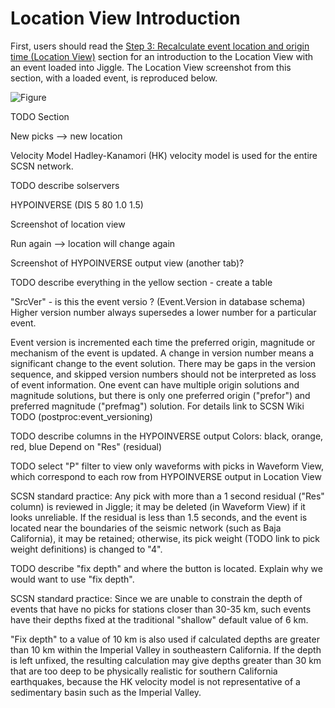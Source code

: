 # Location View Introduction

First, users should read the [Step 3: Recalculate event location and origin time
(Location
View)](../tabviews/#step-3-recalculate-event-location-and-origin-time-location-view)
section for an introduction to the Location View with an event loaded into
Jiggle. The Location View screenshot from this section, with a loaded event, is
reproduced below.

![Figure](img/Jiggle_Production_LocationViewS.png)

TODO Section

New picks --> new location

Velocity Model
Hadley-Kanamori (HK) velocity model is used for the entire SCSN network.

TODO describe solservers

HYPOINVERSE (DIS 5 80 1.0 1.5)

Screenshot of location view

Run again --> location will change again

Screenshot of HYPOINVERSE output view (another tab)?

TODO describe everything in the yellow section - create a table

"SrcVer" - is this the event versio ?  (Event.Version in database schema)
Higher version number always supersedes a lower number for a particular event.

Event version is incremented each time the preferred origin, magnitude or
mechanism of the event is updated. A change in version number means a
significant change to the event solution. There may be gaps in the version
sequence, and skipped version numbers should not be interpreted as loss of event
information.  One event can have multiple origin solutions and magnitude
solutions, but there is only one preferred origin ("prefor") and preferred
magnitude ("prefmag") solution. For details link to SCSN Wiki TODO
(postproc:event_versioning)

TODO describe columns in the HYPOINVERSE output
Colors: black, orange, red, blue
Depend on "Res" (residual)

TODO select "P" filter to view only waveforms with picks in Waveform View, which
correspond to each row from HYPOINVERSE output in Location View

SCSN standard practice: Any pick with more than a 1 second residual ("Res"
column) is reviewed in Jiggle; it may be deleted (in Waveform View) if it looks
unreliable.  If the residual is less than 1.5 seconds, and the event is located
near the boundaries of the seismic network (such as Baja California), it may be
retained; otherwise, its pick weight (TODO link to pick weight definitions) is
changed to "4".

TODO describe "fix depth" and where the button is located. Explain why we would
want to use "fix depth".

SCSN standard practice: Since we are unable to constrain the depth of events
that have no picks for stations closer than 30-35 km, such events have their
depths fixed at the traditional "shallow" default value of 6 km.

"Fix depth" to a value of 10 km is also used if calculated depths are greater
than 10 km within the Imperial Valley in southeastern California.  If the depth
is left unfixed, the resulting calculation may give depths greater than 30 km
that are too deep to be physically realistic for southern California
earthquakes, because the HK velocity model is not representative of a
sedimentary basin such as the Imperial Valley.

